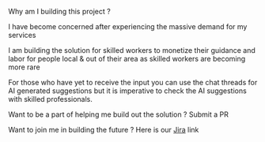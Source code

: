 Why am I building this project ? 


I have become concerned after experiencing the massive demand for my services 


I am building the solution for skilled workers to monetize their guidance and labor for people local & out of their area as skilled workers are becoming more rare


For those who have yet to receive the input you can use the chat threads for AI generated suggestions but it is imperative to check the AI suggestions with skilled professionals. 

Want to be a part of helping me build out the solution ? Submit a PR 

Want to join me in building the future ? Here is our [Jira](https://www.88coderz.atlassian.net) link
